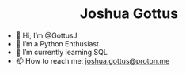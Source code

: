# <div align="center">Joshua Gottus</div>

- 👋 Hi, I’m @GottusJ
- 🐍 I’m a Python Enthusiast
- 🌱 I’m currently learning SQL
- 📫 How to reach me: joshua.gottus@proton.me
